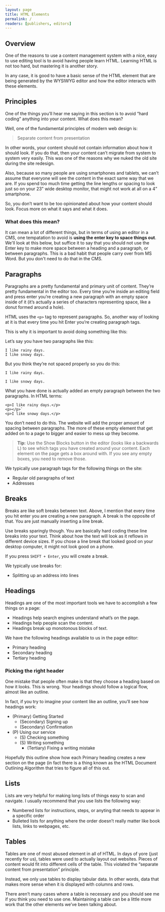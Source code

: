 ```yaml
---
layout: page
title: HTML Elements
permalink: /
readers: [publishers, editors]
---
```


## Overview

One of the reasons to use a content management system with a nice, easy to use editing tool is to avoid having people learn HTML. Learning HTML is not too hard, but mastering it is another story.

In any case, it is good to have a basic sense of the HTML element that are being generated by the WYSIWYG editor and how the editor interacts with these elements.

## Principles

One of the things you’ll hear me saying in this section is to avoid “hard coding” anything into your content. What does this mean?

Well, one of the fundamental principles of modern web design is:

> Separate content from presentation

In other words, your content should not contain information about how it should look. If you do that, then your content can’t migrate from system to system very easily. This was one of the reasons why we nuked the old site during the site redesign.

Also, because so many people are using smartphones and tablets, we can’t assume that everyone will see the content in the exact same way that we are. If you spend too much time getting the line lengths or spacing to look just so on your 23” wide desktop monitor, that might not work at all on a 4” smartphone.

So, you don’t want to be too opinionated about how your content should look. Focus more on what it says and what it does.

### What does this mean?

It can mean a lot of different things, but in terms of using an editor in a CMS, one tempatation to avoid is **using the enter key to space things out**. We'll look at this below, but suffice it to say that you should not use the Enter key to make more space between a heading and a paragraph, or between paragraphs. This is a bad habit that people carry over from MS Word. But you don't need to do that in the CMS.

## Paragraphs

Paragraphs are a pretty fundamental and primary unit of content. They’re pretty fundamental in the editor too. Every time you’re inside an editing field and press enter you’re creating a new paragraph with an empty space inside of it (it’s actually a series of characters representing space, like a donut formed around a hole).

HTML uses the `<p>` tag to represent paragraphs. So, another way of looking at it is that every time you hit Enter you’re creating paragraph tags.

This is why it is important to avoid doing something like this:

Let’s say you have two paragraphs like this:

    I like rainy days.
    I like snowy days.

But you think they’re not spaced properly so you do this:

    I like rainy days.
    
    I like snowy days.

What you have done is actually added an empty paragraph between the two paragraphs. In HTML terms:

    <p>I like rainy days.</p>
    <p></p>`
    <p>I like snowy days.</p>

You don’t need to do this. The website will add the proper amount of spacing between paragraphs. The more of these empty element that get added on to a page to bigger and easier to mess up they become.

> **Tip:** Use the Show Blocks button in the editor (looks like a backwards L) to see which tags you have created around your content. Each element on the page gets a box around with. If you see any empty boxes, you need to remove those.

We typically use paragraph tags for the following things on the site:

- Regular old paragraphs of text
- Addresses

## Breaks

Breaks are like soft breaks between text. Above, I mention that every time you hit enter you are creating a new paragraph. A break is the opposite of that. You are just manually inserting a line break.

Use breaks sparingly though. You are basically hard coding these line breaks into your text. Think about how the text will look as it reflows in different device sizes. If you chose a line break that looked good on your desktop computer, it might not look good on a phone.

If you press `SHIFT + Enter`, you will create a break.

We typically use breaks for:

- Splitting up an address into lines

## Headings

Headings are one of the most important tools we have to accomplish a few things on a page:

- Headings help search engines understand what’s on the page.
- Headings help people scan the content.
- Headings break up monotonous blocks of text.

We have the following headings available to us in the page editor:

- Primary heading
- Secondary heading
- Tertiary heading

### Picking the right header

One mistake that people often make is that they choose a heading based on how it looks. This is wrong. Your headings should follow a logical flow, almost like an outline.

In fact, if you try to imagine your content like an outline, you’ll see how headings work:

- (Primary) Getting Started
    - (Secondary) Signing up
    - (Secondary) Confirmation
- (P) Using our service
    - (S) Checking something
    - (S) Writing something
        - (Tertiary) Fixing a writing mistake

Hopefully this outline show how each Primary heading creates a new section on the page (in fact there is a thing known as the HTML Document Outlining Algorithm that tries to figure all of this out.

## Lists

Lists are very helpful for making long lists of things easy to scan and navigate. I usually recommend that you use lists the following way:

- Numbered lists for instructions, steps, or anyting that needs to appear in a specific order
- Bulleted lists for anything where the order doesn’t really matter like book lists, links to webpages, etc.

## Tables

Tables are one of most abused element in all of HTML. In days of yore (just recently for us), tables were used to actually layout out websites. Pieces of content would fit into different cells of the table. This violated the “separate content from presentation” principle.

Instead, we only use tables to display tabular data. In other words, data that makes more sense when it is displayed with columns and rows.

There aren’t many cases where a table is necessary and you should see me if you think you need to use one. Maintaining  a table can be a little more work that the other elements we’ve been talking about.
